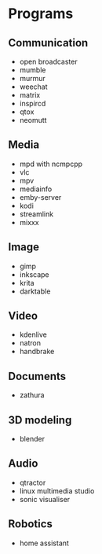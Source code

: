 # Programs

## Communication
- open broadcaster
- mumble
- murmur
- weechat
- matrix
- inspircd
- qtox
- neomutt

## Media
- mpd with ncmpcpp
- vlc
- mpv
- mediainfo
- emby-server
- kodi
- streamlink
- mixxx

## Image
- gimp
- inkscape
- krita
- darktable

## Video
- kdenlive
- natron
- handbrake

## Documents
- zathura

## 3D modeling
- blender

## Audio
- qtractor
- linux multimedia studio
- sonic visualiser

## Robotics
- home assistant
